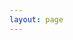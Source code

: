 ```yaml
---
layout: page
---
```


<script setup lang="ts">
import Container from '/@theme/components/Topic/TopicPageContainer.vue'
import LeetcodeItem from "/@theme/components/List/LeetcodeItem.vue"
import { getDataByTopicName } from '/@theme/data'
import { ref } from 'vue'

const props = {
  title: "Leetcode CN",
  subTitle: "Solved Problems"
}

const leetcodeData = ref([])

getDataByTopicName("leetcode").then(res => {
  console.log({res});
  leetcodeData.value = res
})
</script>

<Container v-bind="props">
  <leetcode-item v-for="item in leetcodeData" v-bind="item" />
</Container>
